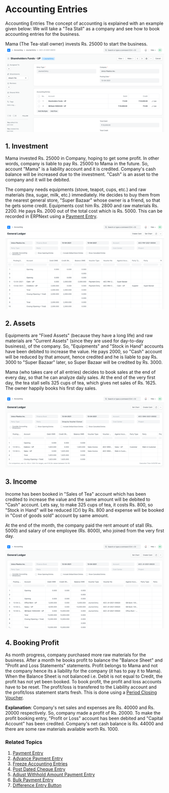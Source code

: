 
# Accounting Entries


Accounting Entries The concept of accounting is explained with an example given below: We will take a "Tea Stall" as a company and see how to book accounting entries for the business.


Mama (The Tea-stall owner) invests Rs. 25000 to start the business. ![JE](/files/equity-journal-entry.png)


## 1. Investment


Mama invested Rs. 25000 in Company, hoping to get some profit. In other words, company is liable to pay Rs. 25000 to Mama in the future. So, account "Mama" is a liability account and it is credited. Company's cash balance will be increased due to the investment. "Cash" is an asset to the company and it will be debited.


The company needs equipments (stove, teapot, cups, etc.) and raw materials (tea, sugar, milk, etc.) immediately. He decides to buy them from the nearest general store, "Super Bazaar" whose owner is a friend, so that he gets some credit. Equipments cost him Rs. 2800 and raw materials Rs. 2200. He pays Rs. 2000 out of the total cost which is Rs. 5000. This can be recorded in ERPNext using a [Payment Entry](/docs/en/accounts/payment-entry).


![JE](/files/payment-entry-gl.png)


## 2. Assets


Equipments are "Fixed Assets" (because they have a long life) and raw materials are "Current Assets" (since they are used for day-to-day business), of the company. So, "Equipments" and "Stock in Hand" accounts have been debited to increase the value. He pays 2000, so "Cash" account will be reduced by that amount, hence credited and he is liable to pay Rs. 3000 to "Super Bazaar" later, so Super Bazaar will be credited by Rs. 3000.


Mama (who takes care of all entries) decides to book sales at the end of every day, so that he can analyze daily sales. At the end of the very first day, the tea stall sells 325 cups of tea, which gives net sales of Rs. 1625. The owner happily books his first day sales.


![JE](/files/sales-invoice-gl.png)


## 3. Income


Income has been booked in "Sales of Tea" account which has been credited to increase the value and the same amount will be debited to "Cash" account. Lets say, to make 325 cups of tea, it costs Rs. 800, so "Stock in Hand" will be reduced (Cr) by Rs. 800 and expense will be booked in "Cost of goods sold" account by same amount.


At the end of the month, the company paid the rent amount of stall (Rs. 5000) and salary of one employee (Rs. 8000), who joined from the very first day.


![JE](/files/salary-journal-entry-gl.png)


## 4. Booking Profit


As month progress, company purchased more raw materials for the business. After a month he books profit to balance the "Balance Sheet" and "Profit and Loss Statements" statements. Profit belongs to Mama and not the company hence its a liability for the company (it has to pay it to Mama). When the Balance Sheet is not balanced i.e. Debit is not equal to Credit, the profit has not yet been booked. To book profit, the profit and loss accounts have to be reset. The profit/loss is transfered to the Liability account and the profit/loss statement starts fresh. This is done using a [Period Closing Voucher](/docs/en/accounts/period-closing-voucher).


**Explanation**: Company's net sales and expenses are Rs. 40000 and Rs. 20000 respectively. So, company made a profit of Rs. 20000. To make the profit booking entry, "Profit or Loss" account has been debited and "Capital Account" has been credited. Company's net cash balance is Rs. 44000 and there are some raw materials available worth Rs. 1000.


### Related Topics


1. [Payment Entry](/docs/en/accounts/payment-entry)
2. [Advance Payment Entry](/docs/en/accounts/advance-payment-entry)
3. [Freeze Accounting Entries](/docs/en/accounts/articles/freeze-accounting-entries)
4. [Post Dated Cheque Entry](/docs/en/accounts/articles/post-dated-cheque-entry)
5. [Adjust Withhold Amount Payment Entry](/docs/en/accounts/articles/adjust-withhold-amount-payment-entry)
6. [Bulk Payment Entry](/docs/en/accounts/articles/bulk-payment-entry)
7. [Difference Entry Button](/docs/en/accounts/articles/difference-entry-button)



